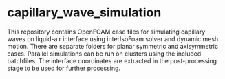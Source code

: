 # capillary_wave_simulation
This repository contains OpenFOAM case files for simulating capillary waves on liquid-air interface using interIsoFoam solver and dynamic mesh motion. There are separate folders for planar symmetric and axisymmetric cases. Parallel simulations can be run on clusters using the included batchfiles. The interface coordinates are extracted in the post-processing stage to be used for further processing.
